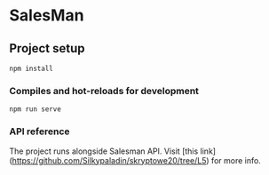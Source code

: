 # SalesMan

## Project setup
```
npm install
```

### Compiles and hot-reloads for development
```
npm run serve
```

### API reference
The project runs alongside Salesman API. Visit [this link] (https://github.com/Silkypaladin/skryptowe20/tree/L5) for more info.



